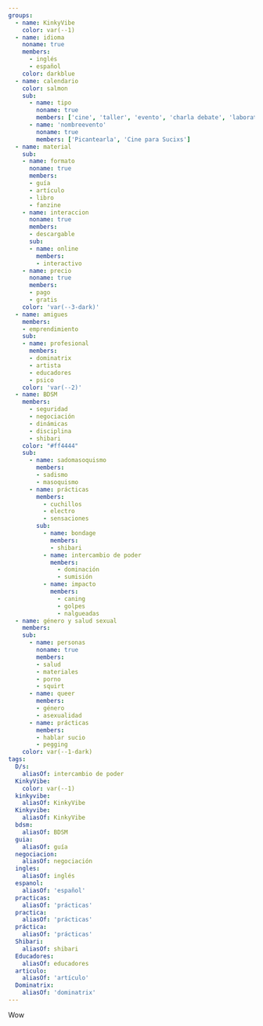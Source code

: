 ```yaml
---
groups:
  - name: KinkyVibe
    color: var(--1)
  - name: idioma
    noname: true
    members:
      - inglés
      - español
    color: darkblue
  - name: calendario
    color: salmon
    sub:
      - name: tipo
        noname: true
        members: ['cine', 'taller', 'evento', 'charla debate', 'laboratorio', 'picnic']
      - name: 'nombreevento'
        noname: true
        members: ['Picantearla', 'Cine para Sucixs']
  - name: material
    sub:
    - name: formato
      noname: true
      members:  
      - guía
      - artículo
      - libro
      - fanzine
    - name: interaccion
      noname: true
      members:
      - descargable
      sub:
      - name: online
        members:
        - interactivo
    - name: precio
      noname: true
      members:
      - pago
      - gratis
    color: 'var(--3-dark)'
  - name: amigues
    members: 
    - emprendimiento
    sub:
    - name: profesional
      members:
      - dominatrix 
      - artista
      - educadores 
      - psico 
    color: 'var(--2)'
  - name: BDSM
    members:
      - seguridad
      - negociación
      - dinámicas
      - disciplina
      - shibari
    color: "#ff4444"
    sub:
      - name: sadomasoquismo
        members: 
        - sadismo
        - masoquismo   
      - name: prácticas
        members:
          - cuchillos
          - electro
          - sensaciones
        sub:
          - name: bondage
            members:
            - shibari 
          - name: intercambio de poder
            members:
              - dominación
              - sumisión
          - name: impacto
            members:
              - caning
              - golpes
              - nalgueadas
  - name: género y salud sexual
    members:
    sub:
      - name: personas
        noname: true
        members:
        - salud
        - materiales
        - porno
        - squirt
      - name: queer
        members: 
        - género
        - asexualidad
      - name: prácticas
        members:
        - hablar sucio
        - pegging
    color: var(--1-dark)
tags:
  D/s:
    aliasOf: intercambio de poder
  KinkyVibe:
    color: var(--1)
  kinkyvibe:
    aliasOf: KinkyVibe
  Kinkyvibe:
    aliasOf: KinkyVibe
  bdsm:
    aliasOf: BDSM
  guia:
    aliasOf: guía
  negociacion:
    aliasOf: negociación
  ingles:
    aliasOf: inglés
  espanol:
    aliasOf: 'español'
  practicas:
    aliasOf: 'prácticas'
  practica:
    aliasOf: 'prácticas'
  práctica:
    aliasOf: 'prácticas'
  Shibari:
    aliasOf: shibari
  Educadores:
    aliasOf: educadores
  articulo:
    aliasOf: 'artículo'
  Dominatrix:
    aliasOf: 'dominatrix'
---
```


Wow
